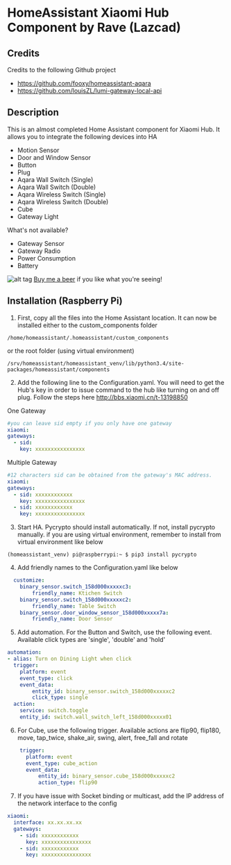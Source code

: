 # HomeAssistant Xiaomi Hub Component by Rave (Lazcad)

Credits
---------------
Credits to the following Github project
- https://github.com/fooxy/homeassistant-aqara
- https://github.com/louisZL/lumi-gateway-local-api

Description
---------------
This is an almost completed Home Assistant component for Xiaomi Hub. It allows you to integrate the following devices into HA

- Motion Sensor
- Door and Window Sensor
- Button
- Plug
- Aqara Wall Switch (Single)
- Aqara Wall Switch (Double)
- Aqara Wireless Switch (Single)
- Aqara Wireless Switch (Double)
- Cube
- Gateway Light

What's not available?
- Gateway Sensor
- Gateway Radio
- Power Consumption
- Battery

![alt tag](http://lazcad.com/content/images/beer.png)
[Buy me a beer](https://www.paypal.com/cgi-bin/webscr?cmd=_s-xclick&hosted_button_id=R3P4SPQ7LHXMN)  if you like what you're seeing!

Installation (Raspberry Pi)
---------------------------

1. First, copy all the files into the Home Assistant location. It can now be installed either to the custom_components folder 
```
/home/homeassistant/.homeassistant/custom_components
```
or the root folder (using virtual environment)
```
/srv/homeassistant/homeassistant_venv/lib/python3.4/site-packages/homeassistant/components
```

2. Add the following line to the Configuration.yaml. You will need to get the Hub's key in order to issue command to the hub like turning on and off plug. Follow the steps here http://bbs.xiaomi.cn/t-13198850

One Gateway
  ```yaml
#you can leave sid empty if you only have one gateway
xiaomi:
  gateways:
    - sid:
      key: xxxxxxxxxxxxxxxx
  ```

Multiple Gateway
  ```yaml
#12 characters sid can be obtained from the gateway's MAC address.
xiaomi:
  gateways:
    - sid: xxxxxxxxxxxx
      key: xxxxxxxxxxxxxxxx
    - sid: xxxxxxxxxxxx
      key: xxxxxxxxxxxxxxxx
  ```

3. Start HA. Pycrypto should install automatically. If not, install pycrypto manually. if you are using virtual environment, remember to install from virtual environment like below
```
(homeassistant_venv) pi@raspberrypi:~ $ pip3 install pycrypto
```

4. Add friendly names to the Configuration.yaml like below
  ```yaml
    customize:
      binary_sensor.switch_158d000xxxxxc3:
          friendly_name: Ktichen Switch
      binary_sensor.switch_158d000xxxxxc2:
          friendly_name: Table Switch
      binary_sensor.door_window_sensor_158d000xxxxx7a:
          friendly_name: Door Sensor
  ```
        
5. Add automation. For the Button and Switch, use the following event. Available click types are 'single', 'double' and 'hold'
  ```yaml
  automation:
  - alias: Turn on Dining Light when click
    trigger:
      platform: event
      event_type: click
      event_data:
          entity_id: binary_sensor.switch_158d000xxxxxc2
          click_type: single
    action:
      service: switch.toggle
      entity_id: switch.wall_switch_left_158d000xxxxx01
  ```
6. For Cube, use the following trigger. Available actions are flip90, flip180, move, tap_twice, shake_air, swing, alert, free_fall and rotate

```yaml
    trigger:
      platform: event
      event_type: cube_action
      event_data:
          entity_id: binary_sensor.cube_158d000xxxxxc2
          action_type: flip90
```

7. If you have issue with Socket binding or multicast, add the IP address of the network interface to the config
```yaml
xiaomi:
  interface: xx.xx.xx.xx
  gateways:
    - sid: xxxxxxxxxxxx
      key: xxxxxxxxxxxxxxxx
    - sid: xxxxxxxxxxxx
      key: xxxxxxxxxxxxxxxx
  ```